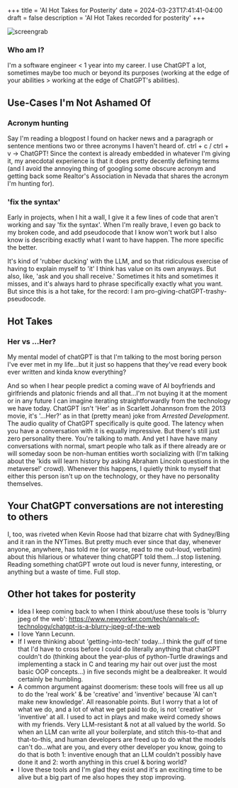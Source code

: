 +++
title = 'AI Hot Takes for Posterity'
date = 2024-03-23T17:41:41-04:00
draft = false
description = 'AI Hot Takes recorded for posterity' 
+++

![screengrab](/img/chatGPTscreenshot.png)

### Who am I?

I'm a software engineer < 1 year into my career. I use ChatGPT a lot, sometimes maybe too much or beyond its purposes (working at the edge of your abilities > working at the edge of ChatGPT's abilities).  

## Use-Cases I'm Not Ashamed Of

### Acronym hunting

Say I'm reading a blogpost I found on hacker news and a paragraph or sentence mentions two or three acronyms I haven't heard of. ctrl + c / ctrl + v -> ChatGPT! Since the context is already embedded in whatever I'm giving it, my anecdotal experience is that it does pretty decently defining terms (and I avoid the annoying thing of googling some obscure acronym and getting back some Realtor's Association in Nevada that shares the acronym I'm hunting for).

### 'fix the syntax'

Early in projects, when I hit a wall, I give it a few lines of code that aren't working and say 'fix the syntax'. When I'm really brave, I even go back to my broken code, and add pseudocode that I know won't work but I also know is describing exactly what I want to have happen. The more specific the better.

It's kind of 'rubber ducking' with the LLM, and so that ridiculous exercise of having to explain myself to 'it' I think has value on its own anyways. But also, like, 'ask and you shall receive.' Sometimes it hits and sometimes it misses, and it's always hard to phrase specifically exactly what you want. But since this is a hot take, for the record: I am pro-giving-chatGPT-trashy-pseudocode. 


## Hot Takes

### Her vs ...Her?

My mental model of chatGPT is that I'm talking to the most boring person I've ever met in my life...but it just so happens that they've read every book ever written and kinda know everything?

And so when I hear people predict a coming wave of AI boyfriends and girlfriends and platonic friends and all that...I'm not buying it at the moment or in any future I can imagine iterating straightforwardly from the technology we have today. ChatGPT isn't 'Her' as in Scarlett Johannson from the 2013 movie, it's '...Her?' as in that (pretty mean) joke from *Arrested Development*. The audio quality of ChatGPT specifically is quite good. The latency when you have a conversation with it is equally impressive. But there's still just zero personality there. You're talking to math. And yet I have have many conversations with normal, smart people who talk as if there already are or will someday soon be non-human entities worth socializing with (I'm talking about the 'kids will learn history by asking Abraham Lincoln questions in the metaverse!' crowd). Whenever this happens, I quietly think to myself that either this person isn't up on the technology, or they have no personality themselves.

## Your ChatGPT conversations are not interesting to others

I, too, was riveted when Kevin Roose had that bizarre chat with Sydney/Bing and it ran in the NYTimes. But pretty much ever since that day, whenever anyone, anywhere, has told me (or worse, read to me out-loud, verbatim) about this hilarious or whatever thing chatGPT told them...I stop listening. Reading something chatGPT wrote out loud is never funny, interesting, or anything but a waste of time. Full stop. 

## Other hot takes for posterity
- Idea I keep coming back to when I think about/use these tools is 'blurry jpeg of the web': https://www.newyorker.com/tech/annals-of-technology/chatgpt-is-a-blurry-jpeg-of-the-web
- I love Yann Lecunn.
- If I were thinking about 'getting-into-tech' today...I think the gulf of time that I'd have to cross before I could do literally anything that chatGPT couldn't do (thinking about the year-plus of python-Turtle drawings and implementing a stack in C and tearing my hair out over just the most basic OOP concepts...) in five seconds might be a dealbreaker. It would certainly be humbling.
- A common argument against doomerism: these tools will free us all up to do the 'real work' & be 'creative' and 'inventive' because 'AI can't make new knowledge'. All reasonable points. But I worry that a lot of what we do, and a lot of what we get paid to do, is not 'creative' or 'inventive' at all. I used to act in plays and make weird comedy shows with my friends. Very LLM-resistant & not at all valued by the world. So when an LLM can write all your boilerplate, and stitch this-to-that and that-to-this, and human developers are freed up to do what the models can't do...what are you, and every other developer you know, going to do that is both 1: inventive enough that an LLM couldn't possibly have done it and 2: worth anything in this cruel & boring world? 
- I love these tools and I'm glad they exist and it's an exciting time to be alive but a big part of me also hopes they stop improving. 